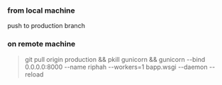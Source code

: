 ### from local machine
push to production branch


### on remote machine
> git pull origin production && pkill gunicorn &&  gunicorn --bind 0.0.0.0:8000 --name riphah --workers=1 bapp.wsgi --daemon --reload